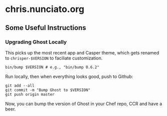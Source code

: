 # chris.nunciato.org

## Some Useful Instructions

### Upgrading Ghost Locally

This picks up the most recent app and Casper theme, which gets renamed to `chrisper-$VERSION` to faciliate customization. 

    bin/bump $VERSION # e.g., "bin/bump 0.6.2"

Run locally, then when everything looks good, push to Github:

    git add --all
    git commit -m "Bump Ghost to $VERSION"
    git push origin master

Now, you can bump the version of Ghost in your Chef repo, CCR and have a beer.
